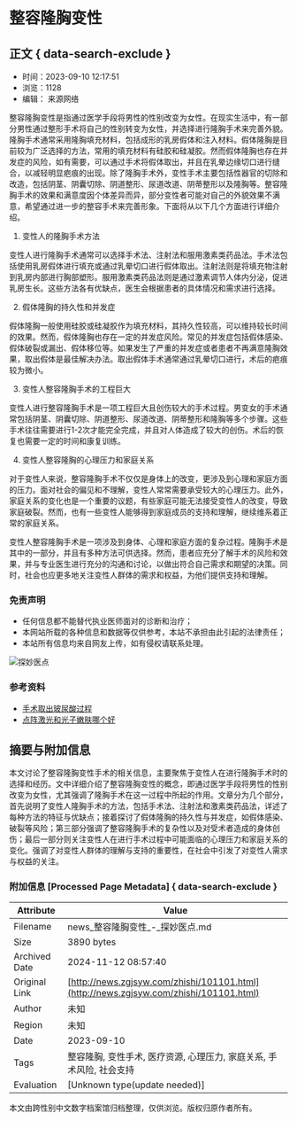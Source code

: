 # 整容隆胸变性

## 正文 { data-search-exclude }


* 时间：2023-09-10 12:17:51
* 浏览：1128
* 编辑： 来源网络

整容隆胸变性是指通过医学手段将男性的性别改变为女性。在现实生活中，有一部分男性通过整形手术将自己的性别转变为女性，并选择进行隆胸手术来完善外貌。隆胸手术通常采用隆胸填充材料，包括成形的乳房假体和注入材料。假体隆胸是目前较为广泛选择的方法，常用的填充材料有硅胶和硅凝胶。然而假体隆胸也存在并发症的风险，如有需要，可以通过手术将假体取出，并且在乳晕边缘切口进行缝合，以减轻明显疤痕的出现。除了隆胸手术外，变性手术主要包括性器官的切除和改造，包括阴茎、阴囊切除、阴道整形、尿道改道、阴蒂整形以及隆胸等。整容隆胸手术的效果和满意度因个体差异而异，部分变性者可能对自己的外貌效果不满意，希望通过进一步的整容手术来完善形象。下面将从以下几个方面进行详细介绍。

1. 变性人的隆胸手术方法

变性人进行隆胸手术通常可以选择手术法、注射法和服用激素类药品法。手术法包括使用乳房假体进行填充或通过乳晕切口进行假体取出。注射法则是将填充物注射到乳房内部进行胸部塑形。服用激素类药品法则是通过激素调节人体内分泌，促进乳房生长。这些方法各有优缺点，医生会根据患者的具体情况和需求进行选择。

2. 假体隆胸的持久性和并发症

假体隆胸一般使用硅胶或硅凝胶作为填充材料，其持久性较高，可以维持较长时间的效果。然而，假体隆胸也存在一定的并发症风险。常见的并发症包括假体感染、假体破裂或漏出、假体移位等。如果发生了严重的并发症或者患者不再满意隆胸效果，取出假体是最佳解决办法。取出假体手术通常通过乳晕切口进行，术后的疤痕较为微小。

3. 变性人整容隆胸手术的工程巨大

变性人进行整容隆胸手术是一项工程巨大且创伤较大的手术过程。男变女的手术通常包括阴茎、阴囊切除、阴道整形、尿道改道、阴蒂整形和隆胸等多个步骤。这些手术往往需要进行1-2次才能完全完成，并且对人体造成了较大的创伤。术后的恢复也需要一定的时间和康复训练。

4. 变性人整容隆胸的心理压力和家庭关系

对于变性人来说，整容隆胸手术不仅仅是身体上的改变，更涉及到心理和家庭方面的压力。面对社会的偏见和不理解，变性人常常需要承受较大的心理压力。此外，家庭关系的变化也是一个重要的议题，有些家庭可能无法接受变性人的改变，导致家庭破裂。然而，也有一些变性人能够得到家庭成员的支持和理解，继续维系着正常的家庭关系。

变性人整容隆胸手术是一项涉及到身体、心理和家庭方面的复杂过程。隆胸手术是其中的一部分，并且有多种方法可供选择。然而，患者应充分了解手术的风险和效果，并与专业医生进行充分的沟通和讨论，以做出符合自己需求和期望的决策。同时，社会也应更多地关注变性人群体的需求和权益，为他们提供支持和理解。

### 免责声明

- 任何信息都不能替代执业医师面对的诊断和治疗；
- 本网站所载的各种信息和数据等仅供参考，本站不承担由此引起的法律责任；
- 本站所有信息均来自网友上传，如有侵权请联系处理。

![探妙医点](/zb_users/theme/forget_yimei/static/images/logo.png)

### 参考资料

- [手术取出玻尿酸过程](http://news.zgjsyw.com/zhishi/101100.html)
- [点阵激光和光子嫩肤哪个好](http://news.zgjsyw.com/zhishi/101100.html)

## 摘要与附加信息

<!-- tcd_abstract -->
本文讨论了整容隆胸变性手术的相关信息，主要聚焦于变性人在进行隆胸手术时的选择和经历。文中详细介绍了整容隆胸变性的概念，即通过医学手段将男性的性别改变为女性，尤其强调了隆胸手术在这一过程中所起的作用。文章分为几个部分，首先说明了变性人隆胸手术的方法，包括手术法、注射法和激素类药品法，详述了每种方法的特征与优缺点；接着探讨了假体隆胸的持久性与并发症，如假体感染、破裂等风险；第三部分强调了整容隆胸手术的复杂性以及对受术者造成的身体创伤；最后一部分则关注变性人在进行手术过程中可能面临的心理压力和家庭关系的变化。强调了对变性人群体的理解与支持的重要性，在社会中引发了对变性人需求与权益的关注。
<!-- tcd_abstract_end -->

### 附加信息 [Processed Page Metadata] { data-search-exclude }

| Attribute       | Value                                  |
|-----------------|----------------------------------------|
| Filename        | news_整容隆胸变性_-_探妙医点.md                             |
| Size            | 3890 bytes                           |
| Archived Date   | 2024-11-12 08:57:40                             |
| Original Link   | [http://news.zgjsyw.com/zhishi/101101.html](http://news.zgjsyw.com/zhishi/101101.html)                       |
| Author          | 未知                               |
| Region          | 未知                               |
| Date            | 2023-09-10                                 |
| Tags            | 整容隆胸, 变性手术, 医疗资源, 心理压力, 家庭关系, 手术风险, 社会支持                                 |
| Evaluation            | [Unknown type(update needed)]                                 |
<!-- tcd_table_end -->

本文由跨性别中文数字档案馆归档整理，仅供浏览。版权归原作者所有。
